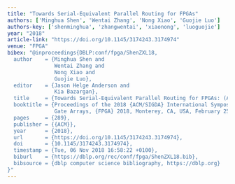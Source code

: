 ```yaml
---
title: "Towards Serial-Equivalent Parallel Routing for FPGAs"
authors: ['Minghua Shen', 'Wentai Zhang', 'Nong Xiao', 'Guojie Luo']
authors-key: ['shenminghua', 'zhangwentai', 'xiaonong', 'luoguojie']
year: "2018"
article-link: "https://doi.org/10.1145/3174243.3174974"
venue: "FPGA"
bibex: "@inproceedings{DBLP:conf/fpga/ShenZXL18,
  author    = {Minghua Shen and
               Wentai Zhang and
               Nong Xiao and
               Guojie Luo},
  editor    = {Jason Helge Anderson and
               Kia Bazargan},
  title     = {Towards Serial-Equivalent Parallel Routing for FPGAs: (Abstract Only)},
  booktitle = {Proceedings of the 2018 {ACM/SIGDA} International Symposium on Field-Programmable
               Gate Arrays, {FPGA} 2018, Monterey, CA, USA, February 25-27, 2018},
  pages     = {289},
  publisher = {{ACM}},
  year      = {2018},
  url       = {https://doi.org/10.1145/3174243.3174974},
  doi       = {10.1145/3174243.3174974},
  timestamp = {Tue, 06 Nov 2018 16:58:22 +0100},
  biburl    = {https://dblp.org/rec/conf/fpga/ShenZXL18.bib},
  bibsource = {dblp computer science bibliography, https://dblp.org}
}"
---
```


